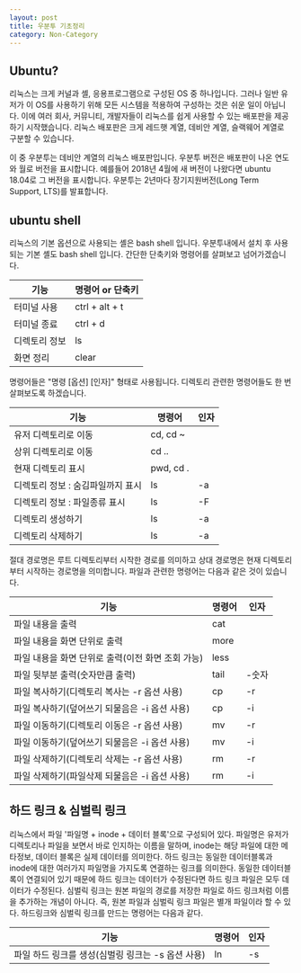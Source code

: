 ```yaml
---
layout: post
title: 우분투 기초정리
category: Non-Category
---
```


## Ubuntu?

리눅스는 크게 커널과 셸, 응용프로그램으로 구성된 OS 중 하나입니다.
그러나 일반 유저가 이 OS를 사용하기 위해 모든 시스템을 적용하여 구성하는 것은 쉬운 일이 아닙니다.
이에 여러 회사, 커뮤니티, 개발자들이 리눅스를 쉽게 사용할 수 있는 배포판을 제공하기 시작했습니다.
리눅스 배포판은 크게 레드햇 계열, 데비안 계열, 슬랙웨어 계열로 구분할 수 있습니다.

이 중 우분투는 데비안 계열의 리눅스 배포판입니다.
우분투 버전은 배포판이 나온 연도와 월로 버전을 표시합니다.
예를들어 2018년 4월에 새 버전이 나왔다면 ubuntu 18.04로 그 버전을 표시합니다.
우분투는 2년마다 장기지원버전(Long Term Support, LTS)를 발표합니다.

## ubuntu shell

리눅스의 기본 옵션으로 사용되는 셸은 bash shell 입니다.
우분투내에서 설치 후 사용되는 기본 셸도 bash shell 입니다.
간단한 단축키와 명령어를 살펴보고 넘어가겠습니다.

| 기능          | 명령어 or 단축키 |
| ------------- | ---------------- |
| 터미널 사용   | ctrl + alt + t   |
| 터미널 종료   | ctrl + d         |
| 디렉토리 정보 | ls               |
| 화면 정리     | clear            |

명령어들은 "명령 [옵션] [인자]" 형태로 사용됩니다. 
디렉토리 관련한 명령어들도 한 번 살펴보도록 하겠습니다.

| 기능                              | 명령어    | 인자 |
| --------------------------------- | --------- | ---- |
| 유저 디렉토리로 이동              | cd, cd ~  |
| 상위 디렉토리로 이동              | cd ..     |
| 현재 디렉토리 표시                | pwd, cd . |
| 디렉토리 정보 : 숨김파일까지 표시 | ls        | -a |
| 디렉토리 정보 : 파일종류 표시     | ls        | -F |
| 디렉토리 생성하기                 | ls        | -a |
| 디렉토리 삭제하기                 | ls        | -a |

절대 경로명은 루트 디렉토리부터 시작한 경로를 의미하고 상대 경로명은 현재 디렉토리부터 시작하는 경로명을 의미합니다.
파일과 관련한 명령어는 다음과 같은 것이 있습니다.

| 기능                                              | 명령어 | 인자  |
| ------------------------------------------------- | ------ | ----- |
| 파일 내용을 출력                                  | cat    |
| 파일 내용을 화면 단위로 출력                      | more   |
| 파일 내용을 화면 단위로 출력(이전 화면 조회 가능) | less   |
| 파일 뒷부분 출력(숫자만큼 출력)                   | tail   | -숫자 |
| 파일 복사하기(디렉토리 복사는 -r 옵션 사용)       | cp     | -r    |
| 파일 복사하기(덮어쓰기 되물음은 -i 옵션 사용)     | cp     | -i    |
| 파일 이동하기(디렉토리 이동은 -r 옵션 사용)       | mv     | -r    |
| 파일 이동하기(덮어쓰기 되물음은 -i 옵션 사용)     | mv     | -i    |
| 파일 삭제하기(디렉토리 삭제는 -r 옵션 사용)       | rm     | -r    |
| 파일 삭제하기(파일삭제 되물음은 -i 옵션 사용)     | rm     | -i    |

## 하드 링크 & 심벌릭 링크

리눅스에서 파일 '파일명 + inode + 데이터 블록'으로 구성되어 있다.
파일명은 유저가 디렉토리나 파일을 보면서 바로 인지하는 이름을 말하며, inode는 해당 파일에 대한 메타정보, 데이터 블록은 실제 데이터를 의미한다.
하드 링크는 동일한 데이터블록과 inode에 대한 여러가지 파일명을 가지도록 연결하는 링크를 의미한다.
동일한 데이터블록이 연결되어 있기 때문에 하드 링크는 데이터가 수정된다면 하드 링크 파일은 모두 데이터가 수정된다.
심벌릭 링크는 원본 파일의 경로를 저장한 파일로 하드 링크처럼 이름을 추가하는 개념이 아니다.
즉, 원본 파일과 심벌릭 링크 파일은 별개 파일이라 할 수 있다.
하드링크와 심벌릭 링크를 만드는 명령어는 다음과 같다. 

| 기능                                              | 명령어 | 인자 |
| ------------------------------------------------- | ------ | ---- |
| 파일 하드 링크를 생성(심벌링 링크는 -s 옵션 사용) | ln     | -s   |
